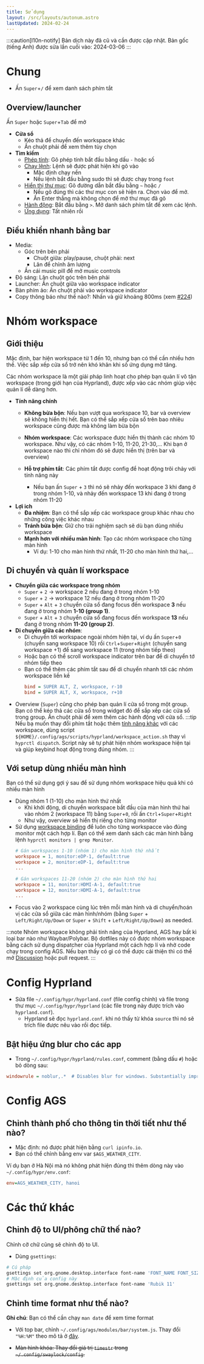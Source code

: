 ```yaml
---
title: Sử dụng
layout: /src/layouts/autonum.astro
lastUpdated: 2024-02-24
---
```

:::caution[l10n-notify]
Bản dịch này đã cũ và cần được cập nhật. Bản gốc (tiếng Anh) được sửa lần cuối vào: 2024-03-06
:::

# Chung
- Ấn `Super`+`/` để xem danh sách phím tắt

## Overview/launcher
Ấn `Super` hoặc `Super`+`Tab` để mở

- **Cửa sổ**
  - Kéo thả để chuyển đến workspace khác
  - Ấn chuột phải để xem thêm tùy chọn
- **Tìm kiếm**
  - <u>Phép tính</u>: Gõ phép tính bắt đầu bằng dấu `-` hoặc số
  - <u>Chạy lệnh</u>: Lệnh sẽ được phát hiện khi gõ vào
    - Mặc định chạy nền
    - Nếu lệnh bắt đầu bằng sudo thì sẽ được chạy trong `foot`
  - <u>Hiển thị thư mục</u>: Gõ đường dẫn bắt đầu bằng `~` hoặc `/`
    - Nếu gõ đúng thì các thư mục con sẽ hiện ra. Chọn vào để mở.
    - Ấn Enter thẳng mà không chọn để mở thư mục đã gõ
  - <u>Hành động</u>: Bắt đầu bằng `>`. Mở danh sách phím tắt để xem các lệnh.
  - <u>Ứng dụng</u>: Tất nhiên rồi

## Điều khiển nhanh bằng bar
- Media: 
  - Góc trên bên phải
    - Chuột giữa: play/pause, chuột phải: next 
    - Lăn để chỉnh âm lượng
  - Ấn cái music pill để mở music controls
- Độ sáng: Lăn chuột góc trên bên phải
- Launcher: Ấn chuột giữa vào workspace indicator
- Bàn phím ảo: Ấn chuột phải vào workspace indicator
- Copy thông báo như thế nào?: Nhấn và giữ khoảng 800ms (xem [#224](https://github.com/end-4/dots-hyprland/issues/224#issuecomment-1923706599))


# Nhóm workspace

## Giới thiệu

Mặc định, bar hiện workspace từ 1 đến 10, nhưng bạn có thể cần nhiều hơn thế. Việc sắp xếp cửa sổ trở nên khó khăn khi số ứng dụng mở tăng.

Các nhóm workspace là một giải pháp linh hoạt cho phép bạn quản lí vô tận workspace (trong giới hạn của Hyprland), được xếp vào các nhóm giúp việc quản lí dễ dàng hơn.

- **Tính năng chính**
  - **Không bừa bộn**: Nếu bạn vượt qua workspace 10, bar và overview sẽ không hiển thị hết. Bạn có thể sắp xếp cửa sổ trên bao nhiêu workspace cũng được mà không làm bừa bộn 
  - **Nhóm workspace**: Các workspace được hiển thị thành các nhóm 10 workspace. Như vậy, có các nhóm 1-10, 11-20, 21-30,... Khi bạn ở workspace nào thì chỉ nhóm đó sẽ được hiển thị (trên bar và overview)
  
  - **Hỗ trợ phím tắt**: Các phím tắt được config để hoạt động trôi chảy với tính năng này
    - Nếu bạn ấn `Super` + `3` thì nó sẽ nhảy đến workspace 3 khi đang ở trong nhóm 1-10, và nhảy đến workspace 13 khi đang ở trong nhóm 11-20 
- **Lợi ich**
  - **Đa nhiệm**: Bạn có thể sắp xếp các workspace group khác nhau cho những công việc khác nhau
  - **Tránh bừa bộn**: Giữ cho trải nghiệm sạch sẽ dù bạn dùng nhiều workspace
  - **Mạnh hơn với nhiều màn hình**: Tạo các nhóm workspace cho từng màn hình
    - Ví dụ: 1-10 cho màn hình thứ nhất, 11-20 cho màn hình thứ hai,...

## Di chuyển và quản lí workspace

- **Chuyển giữa các workspace trong nhóm**
  - `Super` + `2` → workspace 2 nếu đang ở trong nhóm 1-10
  - `Super` + `2` → workspace 12 nếu đang ở trong nhóm 11-20
  - `Super` + `Alt` + `3` chuyển cửa sổ đang focus đến workspace **3** nếu đang ở trong nhóm **1-10 (group 1)**.
  - `Super` + `Alt` + `3` chuyển cửa sổ đang focus đến workspace **13** nếu đang ở trong nhóm **11-20 (group 2)**.
- **Di chuyển giữa các nhóm**:
  - Di chuyển tới workspace ngoài nhóm hiện tại, ví dụ ấn `Super`+`0` (chuyển sang workspace 10) rồi `Ctrl`+`Super`+`Right` (chuyển sang workspace +1) để sang workspace 11 (trong nhóm tiếp theo)
  - Hoặc bạn có thể scroll workspace indicator trên bar để di chuyển tớ nhóm tiếp theo
  - Bạn có thể thêm các phím tắt sau để di chuyển nhanh tới các nhóm workspace liền kề
    ```ini title="~/.config/hypr/hyprland/keybinds.conf"
    bind = SUPER ALT, Z, workspace, r-10
    bind = SUPER ALT, X, workspace, r+10
    ```
- Overview (`Super`) cũng cho phép bạn quản lí cửa sổ trong một group. Bạn có thể kéo thả các cửa sổ trong widget đó để sắp xếp các cửa sổ trong group. Ấn chuột phải để xem thêm các hành động với cửa sổ.
:::tip
Nếu bạ muốn thay đổi phím tắt hoặc thêm [tính năng khác](https://wiki.hyprland.org/Configuring/Dispatchers/) với các workspace, dùng script `${HOME}/.config/ags/scripts/hyprland/workspace_action.sh` thay vì `hyprctl dispatch`. Script này sẽ tự phát hiện nhóm workspace hiện tại và giúp keybind hoạt động trong đúng nhóm.
:::

## Với setup dùng nhiều màn hình

Bạn có thể sử dụng gợi ý sau để sử dụng nhóm workspace hiệu quả khi có nhiều màn hình
- Dùng nhóm 1 (1-10) cho màn hình thứ nhất
  - Khi khởi động, di chuyển workspace bắt đầu của màn hình thứ hai vào nhóm 2 (workspace 11) bằng `Super`+`0`, rồi ấn `Ctrl`+`Super`+`Right`
  - Như vậy, overview sẽ hiển thị riêng cho từng monitor
- Sử dụng [workspace binding](https://wiki.hyprland.org/Configuring/Workspace-Rules/#rules) để luôn cho từng workspacce vào đúng monitor một cách hợp lí. Bạn có thể xem danh sách các màn hình bằng lệnh `hyprctl monitors | grep Monitor`.
  ```ini title="~/.config/hypr/hyprland.conf"
  # Gán workspaces 1-10 (nhóm 1) cho màn hình thứ nhất
  workspace = 1, monitor:eDP-1, default:true
  workspace = 2, monitor:eDP-1, default:true
  ...

  # Gán workspaces 11-20 (nhóm 2) cho màn hình thứ hai
  workspace = 11, monitor:HDMI-A-1, default:true
  workspace = 12, monitor:HDMI-A-1, default:true
  ...
  ```
- Focus vào 2 workspace cùng lúc trên mỗi màn hình và di chuyển/hoán vị các cửa sổ giữa các màn hình/nhóm (bằng `Super` + `Left/Right/Up/Down` or `Super` + `Shift` + `Left/Right/Up/Down`) as needed.

:::note
Nhóm workspace không phải tính năng của Hyprland, AGS hay bất kì loại bar nào như Waybar/Polybar. Bộ dotfiles này có được nhóm workspace bằng cách sử dụng dispatcher của Hyprland một cách hợp lí và nhờ code chạy trong config AGS. Nếu bạn thấy có gì có thể được cải thiện thì có thể mở [Discussion](https://github.com/end-4/dots-hyprland/discussions) hoặc pull request.
:::


# Config Hyprland
- Sửa file `~/.config/hypr/hyprland.conf` (file config chính) và file trong thư mục `~/.config/hypr/hyprland` (các file trong này được trích vào `hyprland.conf`).
  - Hyprland sẽ đọc `hyprland.conf`. khi nó thấy từ khóa `source` thì nó sẽ trích file được nêu vào rồi đọc tiếp.

## Bật hiệu ứng blur cho các app
- Trong `~/.config/hypr/hyprland/rules.conf`, comment (bằng dấu `#`) hoặc bỏ dòng sau:
```ini
windowrule = noblur,.*  # Disables blur for windows. Substantially improves performance.
```
# Config AGS
## Chỉnh thành phố cho thông tin thời tiết như thế nào?
- Mặc định: nó được phát hiện bằng `curl ipinfo.io`.
- Bạn có thể chỉnh bằng env var `$AGS_WEATHER_CITY`. 

Ví dụ bạn ở Hà Nội mà nó không phát hiện đúng thì thêm dòng này vào `~/.config/hypr/env.conf`:
```ini
env=AGS_WEATHER_CITY, hanoi
```

# Các thứ khác
## Chỉnh độ to UI/phông chữ thế nào?
Chỉnh cỡ chữ cũng sẽ chỉnh độ to UI.
- Dùng `gsettings`:
```bash
# Cú pháp
gsettings set org.gnome.desktop.interface font-name 'FONT_NAME FONT_SIZE'
# Mặc định của config này
gsettings set org.gnome.desktop.interface font-name 'Rubik 11'
```

## Chỉnh time format như thế nào?

**Ghi chú**: Bạn có thể cần chạy `man date` để xem time format

- Với top bar, chỉnh `~/.config/ags/modules/bar/system.js`. Thay đổi `"%H:%M"` theo mô tả ở [đây](https://docs.gtk.org/glib/method.DateTime.format.html).

- ~~Màn hình khóa: Thay đổi giá trị `timestr` trong `~/.config/swaylock/config`.~~

